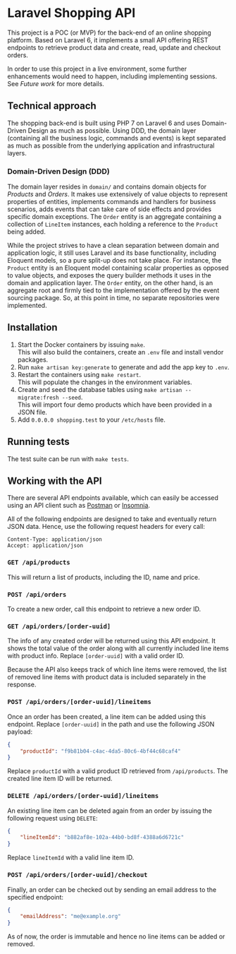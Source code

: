 # Laravel Shopping API

This project is a POC (or MVP) for the back-end of an online shopping platform. Based on Laravel 6, it implements a small API offering REST endpoints to retrieve product data and create, read, update and checkout orders.

In order to use this project in a live environment, some further enhancements would need to happen, including implementing sessions. See _Future work_ for more details.

## Technical approach

The shopping back-end is built using PHP 7 on Laravel 6 and uses Domain-Driven Design as much as possible. Using DDD, the domain layer (containing all the business logic, commands and events) is kept separated as much as possible from the underlying application and infrastructural layers.

### Domain-Driven Design (DDD)

The domain layer resides in `domain/` and contains domain objects for _Products_ and _Orders_. It makes use extensively of value objects to represent properties of entities, implements commands and handlers for business scenarios, adds events that can take care of side effects and provides specific domain exceptions. The `Order` entity is an aggregate containing a collection of `LineItem` instances, each holding a reference to the `Product` being added.

While the project strives to have a clean separation between domain and application logic, it still uses Laravel and its base functionality, including Eloquent models, so a pure split-up does not take place. For instance, the `Product` entity is an Eloquent model containing scalar properties as opposed to value objects, and exposes the query builder methods it uses in the domain and application layer. The `Order` entity, on the other hand, is an aggregate root and firmly tied to the implementation offered by the event sourcing package. So, at this point in time, no separate repositories were implemented.

## Installation

1. Start the Docker containers by issuing `make`.  
   This will also build the containers, create an `.env` file and install vendor packages.
1. Run `make artisan key:generate` to generate and add the app key to `.env`.
1. Restart the containers using `make restart`.  
   This will populate the changes in the environment variables.
1. Create and seed the database tables using `make artisan -- migrate:fresh --seed`.  
   This will import four demo products which have been provided in a JSON file.
1. Add `0.0.0.0 shopping.test` to your `/etc/hosts` file.

## Running tests

The test suite can be run with `make tests`.

## Working with the API

There are several API endpoints available, which can easily be accessed using an API client such as [Postman](https://www.getpostman.com/) or [Insomnia](https://insomnia.rest/).

All of the following endpoints are designed to take and eventually return JSON data. Hence, use the following request headers for every call:

```
Content-Type: application/json
Accept: application/json
```

### `GET /api/products`

This will return a list of products, including the ID, name and price.

### `POST /api/orders`

To create a new order, call this endpoint to retrieve a new order ID.

### `GET /api/orders/[order-uuid]`

The info of any created order will be returned using this API endpoint. It shows the total value of the order along with all currently included line items with product info. Replace `[order-uuid]` with a valid order ID.

Because the API also keeps track of which line items were removed, the list of removed line items with product data is included separately in the response.

### `POST /api/orders/[order-uuid]/lineitems`

Once an order has been created, a line item can be added using this endpoint. Replace `[order-uuid]` in the path and use the following JSON payload:

```json
{
    "productId": "f9b81b04-c4ac-4da5-80c6-4bf44c68caf4"
}
```

Replace `productId` with a valid product ID retrieved from `/api/products`. The created line item ID will be returned.

### `DELETE /api/orders/[order-uuid]/lineitems`

An existing line item can be deleted again from an order by issuing the following request using `DELETE`:

```json
{
    "lineItemId": "b882af8e-102a-44b0-bd8f-4388a6d6721c"
}
```

Replace `lineItemId` with a valid line item ID.

### `POST /api/orders/[order-uuid]/checkout`

Finally, an order can be checked out by sending an email address to the specified endpoint:

```json
{
    "emailAddress": "me@example.org"
}
```

As of now, the order is immutable and hence no line items can be added or removed.
